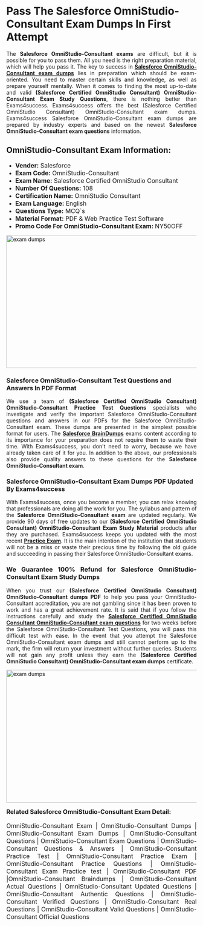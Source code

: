 <h1><strong><strong>Pass The Salesforce OmniStudio-Consultant Exam Dumps In First Attempt</strong></strong></h1> <p style="text-align:justify">The <strong>Salesforce OmniStudio-Consultant exams</strong> are difficult, but it is possible for you to pass them. All you need is the right preparation material, which will help you pass it. The key to success in <a href="https://www.exams4success.com/salesforce/omnistudio-consultant-pdf-exam-dumps"><strong>Salesforce OmniStudio-Consultant exam dumps</strong></a> lies in preparation which should be exam-oriented. You need to master certain skills and knowledge, as well as prepare yourself mentally. When it comes to finding the most up-to-date and valid <strong>(Salesforce Certified OmniStudio Consultant) OmniStudio-Consultant Exam Study Questions</strong>, there is nothing better than Exams4success. Exams4success offers the best (Salesforce Certified OmniStudio Consultant) OmniStudio-Consultant exam dumps. Exams4success Salesforce OmniStudio-Consultant exam dumps are prepared by industry experts and based on the newest <strong>Salesforce OmniStudio-Consultant exam questions</strong> information.</p> <h2><strong><strong>OmniStudio-Consultant Exam Information:</strong></strong></h2> <ul> <li><span style="font-size:16px"><strong>Vender:</strong> Salesforce</span></li> <li><span style="font-size:16px"><strong>Exam Code:</strong> OmniStudio-Consultant</span></li> <li><span style="font-size:16px"><strong>Exam Name:</strong> Salesforce Certified OmniStudio Consultant</span></li> <li><span style="font-size:16px"><strong>Number Of Questions:</strong> 108</span></li> <li><span style="font-size:16px"><strong>Certification Name:</strong> OmniStudio Consultant</span></li> <li><span style="font-size:16px"><strong>Exam Language:</strong> English</span></li> <li><span style="font-size:16px"><strong>Questions Type:</strong> MCQ`s</span></li> <li><span style="font-size:16px"><strong>Material Format:</strong> PDF & Web Practice Test Software</span></li> <li><span style="font-size:16px"><strong>Promo Code For OmniStudio-Consultant Exam: </strong>NY50OFF</span></li> </ul> <p><a href="https://www.exams4success.com/salesforce/omnistudio-consultant-pdf-exam-dumps" rel="no-follow"><img alt="exam dumps" src="https://www.certcollections.com/uploads/content/infrist1.png" style="height:350px; width:750px" /></a></p> <h3><strong>Salesforce OmniStudio-Consultant Test Questions and Answers In PDF Format</strong></h3> <p style="text-align:justify">We use a team of <strong>(Salesforce Certified OmniStudio Consultant) OmniStudio-Consultant Practice Test Questions</strong> specialists who investigate and verify the important Salesforce OmniStudio-Consultant questions and answers in our PDFs for the Salesforce OmniStudio-Consultant exam. These dumps are presented in the simplest possible format for users. The <a href="https://www.exams4success.com/salesforce-exam-dumps"><strong>Salesforce BrainDumps</strong></a> exams content according to its importance for your preparation does not require them to waste their time. With Exams4success, you don't need to worry, because we have already taken care of it for you. In addition to the above, our professionals also provide quality answers to these questions for the<strong> Salesforce OmniStudio-Consultant exam</strong>.</p> <h3><strong> Salesforce OmniStudio-Consultant Exam Dumps PDF Updated By Exams4success</strong></h3> <p style="text-align:justify">With Exams4success, once you become a member, you can relax knowing that professionals are doing all the work for you. The syllabus and pattern of the <strong>Salesforce OmniStudio-Consultant exam </strong>are updated regularly. We provide 90 days of free updates to our <strong>(Salesforce Certified OmniStudio Consultant) OmniStudio-Consultant Exam Study Material</strong> products after they are purchased. Exams4success keeps you updated with the most recent <a href="https://www.exams4success.com/"><strong>Practice Exam</strong></a>. It is the main intention of the institution that students will not be a miss or waste their precious time by following the old guide and succeeding in passing their Salesforce OmniStudio-Consultant exams.</p> <h3 style="text-align:justify"><strong>We Guarantee 100% Refund for Salesforce OmniStudio-Consultant Exam Study Dumps</strong></h3> <p style="text-align:justify">When you trust our <strong>(Salesforce Certified OmniStudio Consultant) OmniStudio-Consultant dumps PDF</strong> to help you pass your OmniStudio-Consultant accreditation, you are not gambling since it has been proven to work and has a great achievement rate. It is said that if you follow the instructions carefully and study the <a href="https://www.exams4success.com/salesforce/omnistudio-consultant-pdf-exam-dumps"><strong>Salesforce Certified OmniStudio Consultant OmniStudio-Consultant exam questions</strong></a> for two weeks before the Salesforce OmniStudio-Consultant Test Questions, you will pass this difficult test with ease. In the event that you attempt the Salesforce OmniStudio-Consultant exam dumps and still cannot perform up to the mark, the firm will return your investment without further queries. Students will not gain any profit unless they earn the <strong>(Salesforce Certified OmniStudio Consultant) OmniStudio-Consultant exam dumps</strong> certificate.</p> <p style="text-align:justify"><a href="https://www.exams4success.com/salesforce/omnistudio-consultant-pdf-exam-dumps" rel="no-follow"><img alt="exam dumps" src="https://www.certcollections.com/uploads/content/free_demo1.png" style="height:350px; width:750px" /></a></p> <p style="text-align:justify"><span style="font-size:16px"><strong>Related Salesforce OmniStudio-Consultant Exam Detail:</strong></span><br /> <br /> <span style="font-size:16px">OmniStudio-Consultant Exam | OmniStudio-Consultant Dumps | OmniStudio-Consultant Exam Dumps | OmniStudio-Consultant Questions | OmniStudio-Consultant Exam Questions | OmniStudio-Consultant Questions & Answers | OmniStudio-Consultant Practice Test | OmniStudio-Consultant Practice Exam | OmniStudio-Consultant Practice Questions | OmniStudio-Consultant Exam Practice test | OmniStudio-Consultant PDF |OmniStudio-Consultant Braindumps | OmniStudio-Consultant Actual Questions | OmniStudio-Consultant Updated Questions | OmniStudio-Consultant Authentic Questions | OmniStudio-Consultant Verified Questions | OmniStudio-Consultant Real Questions | OmniStudio-Consultant Valid Questions | OmniStudio-Consultant Official Questions</span></p>
